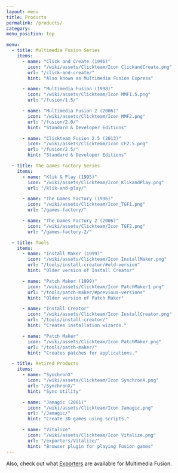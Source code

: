 ```yaml
---
layout: menu
title: Products
permalink: /products/
category:
menu_position: top

menu:
  - title: Multimedia Fusion Series
    items:
      - name: "Click and Create (1996)"
        icon: "/wiki/assets/Clickteam/Icon ClickandCreate.png"
        url: "/click-and-create/"
        hint: "Also known as Multimedia Fusion Express"

      - name: "Multimedia Fusion (1998)"
        icon: "/wiki/assets/Clickteam/Icon MMF1.5.png"
        url: "/fusion/1.5/"

      - name: "Multimedia Fusion 2 (2006)"
        icon: "/wiki/assets/Clickteam/Icon MMF2.png"
        url: "/fusion/2.0/"
        hint: "Standard & Developer Editions"

      - name: "Clickteam Fusion 2.5 (2013)"
        icon: "/wiki/assets/Clickteam/Icon CF2.5.png"
        url: "/fusion/2.5/"
        hint: "Standard & Developer Editions"

  - title: The Games Factory Series
    items:
      - name: "Klik & Play (1995)"
        icon: "/wiki/assets/Clickteam/Icon_KlikandPlay.png"
        url: "/klik-and-play/"

      - name: "The Games Factory (1996)"
        icon: "/wiki/assets/Clickteam/Icon_TGF1.png"
        url: "/games-factory/"

      - name: "The Games Factory 2 (2006)"
        icon: "/wiki/assets/Clickteam/Icon TGF2.png"
        url: "/games-factory-2/"

  - title: Tools
    items:
      - name: "Install Maker (1999)"
        icon: "/wiki/assets/Clickteam/Icon InstallMaker.png"
        url: "/tools/install-creator/#old-version"
        hint: "Older version of Install Creator"

      - name: "Patch Maker (1999)"
        icon: "/wiki/assets/Clickteam/Icon PatchMaker1.png"
        url: "/tools/patch-maker/#previous-versions"
        hint: "Older version of Patch Maker"

      - name: "Install Creator"
        icon: "/wiki/assets/Clickteam/Icon InstallCreator.png"
        url: "/tools/install-creator/"
        hint: "Creates installation wizards."

      - name: "Patch Maker"
        icon: "/wiki/assets/Clickteam/Icon PatchMaker.png"
        url: "/tools/patch-maker/"
        hint: "Creates patches for applications."

  - title: Retired Products
    items:
      - name: "SynchronX"
        icon: "/wiki/assets/Clickteam/Icon SynchronX.png"
        url: "/SynchronX/"
        hint: "Sync Utility"

      - name: "Jamagic (2001)"
        icon: "/wiki/assets/Clickteam/Icon Jamagic.png"
        url: "/Jamagic/"
        hint: "Create 3D games using scripts."

      - name: "Vitalize"
        icon: "/wiki/assets/Clickteam/Icon Vitalize.png"
        url: "/exporters/Vitalize/"
        hint: "Browser plugin for playing Fusion games"
---
```


Also, check out what [Exporters](/exporters/) are available for Multimedia Fusion.

